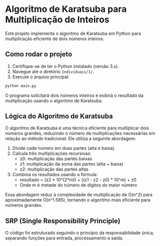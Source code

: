# Algoritmo de Karatsuba para Multiplicação de Inteiros

Este projeto implementa o algoritmo de Karatsuba em Python para multiplicação eficiente de dois números inteiros.

## Como rodar o projeto

1. Certifique-se de ter o Python instalado (versão 3.x).
2. Navegue até o diretório `Individuais/1/`.
3. Execute o arquivo principal:

```bash
python main.py
```

O programa solicitará dois números inteiros e exibirá o resultado da multiplicação usando o algoritmo de Karatsuba.

## Lógica do Algoritmo de Karatsuba

O algoritmo de Karatsuba é uma técnica eficiente para multiplicar dois números grandes, reduzindo o número de multiplicações necessárias em relação ao método tradicional. Ele utiliza a seguinte abordagem:

1. Divide cada número em duas partes (alta e baixa).
2. Calcula três multiplicações recursivas:
   - z0: multiplicação das partes baixas
   - z1: multiplicação da soma das partes (alta + baixa)
   - z2: multiplicação das partes altas
3. Combina os resultados usando a fórmula:
   - resultado = (z2 * 10^(2*m)) + ((z1 - z2 - z0) * 10^m) + z0
   - Onde m é metade do número de dígitos do maior número

Essa abordagem reduz a complexidade de multiplicação de O(n^2) para aproximadamente O(n^1.585), tornando o algoritmo mais eficiente para números grandes.

## SRP (Single Responsibility Principle)

O código foi estruturado seguindo o princípio da responsabilidade única, separando funções para entrada, processamento e saída.
